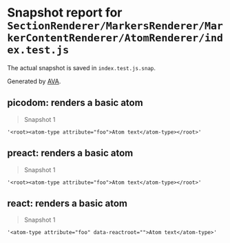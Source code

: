 # Snapshot report for `SectionRenderer/MarkersRenderer/MarkerContentRenderer/AtomRenderer/index.test.js`

The actual snapshot is saved in `index.test.js.snap`.

Generated by [AVA](https://ava.li).

## picodom: renders a basic atom

> Snapshot 1

    '<root><atom-type attribute="foo">Atom text</atom-type></root>'

## preact: renders a basic atom

> Snapshot 1

    '<root><atom-type attribute="foo">Atom text</atom-type></root>'

## react: renders a basic atom

> Snapshot 1

    '<atom-type attribute="foo" data-reactroot="">Atom text</atom-type>'
